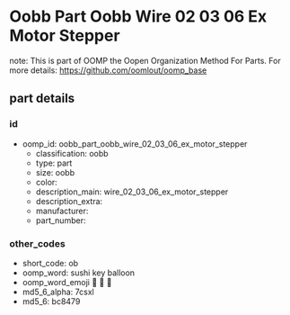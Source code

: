 # Oobb Part Oobb Wire 02 03 06 Ex Motor Stepper  

note: This is part of OOMP the Oopen Organization Method For Parts. For more details: https://github.com/oomlout/oomp_base

##  part details





### id
* oomp_id: oobb_part_oobb_wire_02_03_06_ex_motor_stepper
  * classification: oobb
  * type: part
  * size: oobb
  * color: 
  * description_main: wire_02_03_06_ex_motor_stepper
  * description_extra: 
  * manufacturer: 
  * part_number: 

### other_codes
* short_code: ob
* oomp_word: sushi key balloon
* oomp_word_emoji :sushi: :key: :balloon:
* md5_6_alpha: 7csxl
* md5_6: bc8479